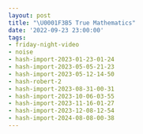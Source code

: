 ```yaml
---
layout: post
title: "\U0001F3B5 True Mathematics"
date: '2022-09-23 23:00:00'
tags:
- friday-night-video
- noise
- hash-import-2023-01-23-01-24
- hash-import-2023-05-05-21-23
- hash-import-2023-05-12-14-50
- hash-robert-2
- hash-import-2023-08-31-00-31
- hash-import-2023-10-06-03-55
- hash-import-2023-11-16-01-27
- hash-import-2023-12-08-12-54
- hash-import-2024-08-08-00-38
---
```


